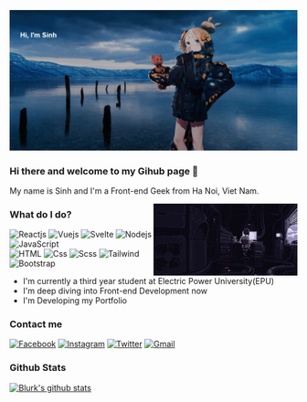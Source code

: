 ![Banner](show.gif)

### Hi there and welcome to my Gihub page 👋

My name is Sinh and I'm a Front-end Geek from Ha Noi, Viet Nam. 

<img alt="banner" align="right" src="banner.gif" width="50%" />

### What do I do?

![Reactjs](https://img.shields.io/badge/React-61DAFB?logo=react&logoColor=white&style=flat)
![Vuejs](https://img.shields.io/badge/Vue-4FC08D?logo=vue.js&logoColor=white&style=flat)
![Svelte](https://img.shields.io/badge/Svelte-FF3E00?logo=svelte&logoColor=white&style=flat)
![Nodejs](https://img.shields.io/badge/NodeJS-339933?logo=node.js&logoColor=white&style=flat")
![JavaScript](https://img.shields.io/badge/JavaScript-F7DF1E?logo=javascript&logoColor=black&style=flat)
<br/>
![HTML](https://img.shields.io/badge/HTML-E34F26?logo=html5&logoColor=white&style=flat")
![Css](https://img.shields.io/badge/CSS-1572B6?logo=css3&logoColor=white&style=flat")
![Scss](https://img.shields.io/badge/SCSS-CC6699?logo=sass&logoColor=white&style=flat")
![Tailwind](https://img.shields.io/badge/TailwindCSS-38B2AC?logo=tailwind-css&logoColor=white&style=flat")
![Bootstrap](https://img.shields.io/badge/Bootstrap-563D7C?logo=bootstrap&logoColor=white&style=flat")


- I'm currently a third year student at Electric Power University(EPU)
- I'm deep diving into Front-end Development now
- I'm Developing my Portfolio

### Contact me

[![Facebook](https://img.shields.io/badge/Facebook-1877F2?logo=facebook&logoColor=white&style=flat)](https://www.facebook.com/Sinh3996/)
[![Instagram](https://img.shields.io/badge/Instagram-E4405F?logo=instagram&logoColor=white&style=flat)](https://www.instagram.com/sinh3996/)
[![Twitter](https://img.shields.io/badge/Twitter-1DA1F2?logo=twitter&logoColor=white&style=flat)](https://twitter.com/13lurk)
[![Gmail](https://img.shields.io/badge/Gmail-D14836?logo=gmail&logoColor=white&style=flat)](mailto:Nsinh6745@gmail.com)

### Github Stats

[![Blurk's github stats](https://github-readme-stats.vercel.app/api?username=blurk&show_icons=true&theme=dark)](https://github.com/anuraghazra/github-readme-stats)



